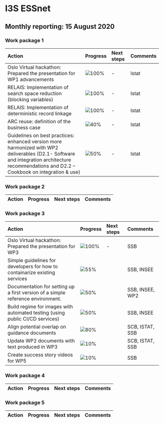 # I3S ESSnet

## Monthly reporting: 15 August 2020

### Work package 1

| Action  | Progress | Next steps | Comments |
|:--|:--|:--|:--|
| Oslo Virtual hackathon: Prepared the presentation for WP1 advancements| ![100%](https://progress-bar.dev/100) | - | Istat |
| RELAIS: Implementation of search space reduction (blocking variables) | ![100%](https://progress-bar.dev/100) | - | Istat |
| RELAIS: Implementation of deterministic record linkage| ![100%](https://progress-bar.dev/100) | - | Istat |
| ARC reuse: definition of the business case| ![40%](https://progress-bar.dev/40) | - | Istat |
| Guidelines on best practices: enhanced version more harmonized with  WP2 deliverables (D2.1- Software and integration architecture recommendations and  D2.2 – Cookbook on integration & use)| ![50%](https://progress-bar.dev/50) | - | Istat |


### Work package 2

| Action  | Progress | Next steps | Comments |
|:--|:--|:--|:--|


### Work package 3
| Action  | Progress | Next steps | Comments |
|:--|:--|:--|:--|
| Oslo Virtual hackathon: Prepared the presentation for WP3| ![100%](https://progress-bar.dev/100) | - | SSB |
|Simple guidelines for developers for how to containarize existing services|![55%](https://progress-bar.dev/55)||SSB, INSEE|
|Documentation for setting up a first version of a simple reference environment. |![50%](https://progress-bar.dev/50)||SSB, INSEE, WP2|
|Build regime for images with automated testing (using public CI/CD services)|![50%](https://progress-bar.dev/50)||SSB, INSEE|
|Align potential overlap on guidance documents |![80%](https://progress-bar.dev/80)||SCB, ISTAT, SSB|
|Update WP2 documents with text produced in WP3|![10%](https://progress-bar.dev/10)||SCB, ISTAT, SSB|
|Create success story videos for WP5|![10%](https://progress-bar.dev/10)||SSB|


### Work package 4

| Action  | Progress | Next steps | Comments |
|:--|:--|:--|:--|

### Work package 5

| Action  | Progress | Next steps | Comments |
|:--|:--|:--|:--|
